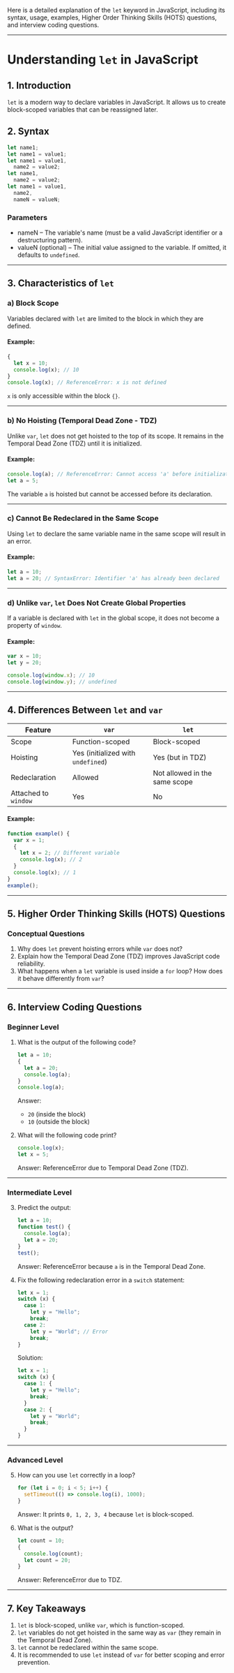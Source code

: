 Here is a detailed explanation of the `let` keyword in JavaScript, including its syntax, usage, examples, Higher Order Thinking Skills (HOTS) questions, and interview coding questions.

---

# Understanding `let` in JavaScript

## 1. Introduction

`let` is a modern way to declare variables in JavaScript. It allows us to create block-scoped variables that can be reassigned later.

## 2. Syntax

```js
let name1;
let name1 = value1;
let name1 = value1,
  name2 = value2;
let name1,
  name2 = value2;
let name1 = value1,
  name2,
  nameN = valueN;
```

### Parameters

- nameN – The variable's name (must be a valid JavaScript identifier or a destructuring pattern).
- valueN (optional) – The initial value assigned to the variable. If omitted, it defaults to `undefined`.

---

## 3. Characteristics of `let`

### a) Block Scope

Variables declared with `let` are limited to the block in which they are defined.

#### Example:

```js
{
  let x = 10;
  console.log(x); // 10
}
console.log(x); // ReferenceError: x is not defined
```

`x` is only accessible within the block `{}`.

---

### b) No Hoisting (Temporal Dead Zone - TDZ)

Unlike `var`, `let` does not get hoisted to the top of its scope. It remains in the Temporal Dead Zone (TDZ) until it is initialized.

#### Example:

```js
console.log(a); // ReferenceError: Cannot access 'a' before initialization
let a = 5;
```

The variable `a` is hoisted but cannot be accessed before its declaration.

---

### c) Cannot Be Redeclared in the Same Scope

Using `let` to declare the same variable name in the same scope will result in an error.

#### Example:

```js
let a = 10;
let a = 20; // SyntaxError: Identifier 'a' has already been declared
```

---

### d) Unlike `var`, `let` Does Not Create Global Properties

If a variable is declared with `let` in the global scope, it does not become a property of `window`.

#### Example:

```js
var x = 10;
let y = 20;

console.log(window.x); // 10
console.log(window.y); // undefined
```

---

## 4. Differences Between `let` and `var`

| Feature              | `var`                              | `let`                         |
| -------------------- | ---------------------------------- | ----------------------------- |
| Scope                | Function-scoped                    | Block-scoped                  |
| Hoisting             | Yes (initialized with `undefined`) | Yes (but in TDZ)              |
| Redeclaration        | Allowed                            | Not allowed in the same scope |
| Attached to `window` | Yes                                | No                            |

#### Example:

```js
function example() {
  var x = 1;
  {
    let x = 2; // Different variable
    console.log(x); // 2
  }
  console.log(x); // 1
}
example();
```

---

## 5. Higher Order Thinking Skills (HOTS) Questions

### Conceptual Questions

1. Why does `let` prevent hoisting errors while `var` does not?
2. Explain how the Temporal Dead Zone (TDZ) improves JavaScript code reliability.
3. What happens when a `let` variable is used inside a `for` loop? How does it behave differently from `var`?

---

## 6. Interview Coding Questions

### Beginner Level

1. What is the output of the following code?

   ```js
   let a = 10;
   {
     let a = 20;
     console.log(a);
   }
   console.log(a);
   ```

   Answer:

   - `20` (inside the block)
   - `10` (outside the block)

2. What will the following code print?
   ```js
   console.log(x);
   let x = 5;
   ```
   Answer: ReferenceError due to Temporal Dead Zone (TDZ).

---

### Intermediate Level

3. Predict the output:

   ```js
   let a = 10;
   function test() {
     console.log(a);
     let a = 20;
   }
   test();
   ```

   Answer: ReferenceError because `a` is in the Temporal Dead Zone.

4. Fix the following redeclaration error in a `switch` statement:
   ```js
   let x = 1;
   switch (x) {
     case 1:
       let y = "Hello";
       break;
     case 2:
       let y = "World"; // Error
       break;
   }
   ```
   Solution:
   ```js
   let x = 1;
   switch (x) {
     case 1: {
       let y = "Hello";
       break;
     }
     case 2: {
       let y = "World";
       break;
     }
   }
   ```

---

### Advanced Level

5. How can you use `let` correctly in a loop?

   ```js
   for (let i = 0; i < 5; i++) {
     setTimeout(() => console.log(i), 1000);
   }
   ```

   Answer: It prints `0, 1, 2, 3, 4` because `let` is block-scoped.

6. What is the output?
   ```js
   let count = 10;
   {
     console.log(count);
     let count = 20;
   }
   ```
   Answer: ReferenceError due to TDZ.

---

## 7. Key Takeaways

1. `let` is block-scoped, unlike `var`, which is function-scoped.
2. `let` variables do not get hoisted in the same way as `var` (they remain in the Temporal Dead Zone).
3. `let` cannot be redeclared within the same scope.
4. It is recommended to use `let` instead of `var` for better scoping and error prevention.
